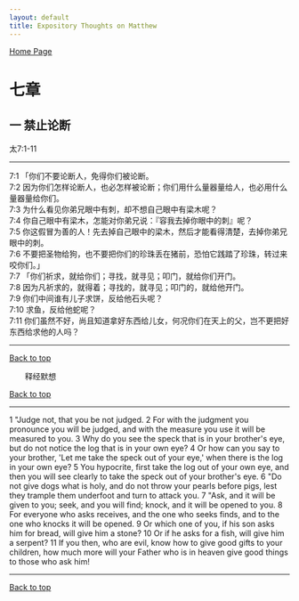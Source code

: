 ```yaml
---
layout: default
title: Expository Thoughts on Matthew
---
```

[ Home Page ]({{site.baseurl}}/index) <br>

<a name="0"></a>
# 七章 

## 一 禁止论断

太7:1-11

***

7:1 「你们不要论断人，免得你们被论断。<br>
7:2 因为你们怎样论断人，也必怎样被论断；你们用什么量器量给人，也必用什么量器量给你们。<br>
7:3 为什么看见你弟兄眼中有刺，却不想自己眼中有梁木呢？<br>
7:4 你自己眼中有梁木，怎能对你弟兄说：『容我去掉你眼中的刺』呢？<br>
7:5 你这假冒为善的人！先去掉自己眼中的梁木，然后才能看得清楚，去掉你弟兄眼中的刺。<br>
7:6 不要把圣物给狗，也不要把你们的珍珠丢在猪前，恐怕它践踏了珍珠，转过来咬你们。」<br>
7:7 「你们祈求，就给你们；寻找，就寻见；叩门，就给你们开门。<br>
7:8 因为凡祈求的，就得着；寻找的，就寻见；叩门的，就给他开门。<br>
7:9 你们中间谁有儿子求饼，反给他石头呢？<br>
7:10 求鱼，反给他蛇呢？<br>
7:11 你们虽然不好，尚且知道拿好东西给儿女，何况你们在天上的父，岂不更把好东西给求他的人吗？<br>

***

[Back to top](#0)

&emsp;&emsp;释经默想

[Back to top](#0)

***

1 "Judge not, that you be not judged. 2 For with the judgment you pronounce you will be judged, and with the measure you use it will be measured to you. 3 Why do you see the speck that is in your brother's eye, but do not notice the log that is in your own eye? 4 Or how can you say to your brother, 'Let me take the speck out of your eye,' when there is the log in your own eye? 5 You hypocrite, first take the log out of your own eye, and then you will see clearly to take the speck out of your brother's eye. 6 "Do not give dogs what is holy, and do not throw your pearls before pigs, lest they trample them underfoot and turn to attack you. 7 "Ask, and it will be given to you; seek, and you will find; knock, and it will be opened to you. 8 For everyone who asks receives, and the one who seeks finds, and to the one who knocks it will be opened. 9 Or which one of you, if his son asks him for bread, will give him a stone? 10 Or if he asks for a fish, will give him a serpent? 11 If you then, who are evil, know how to give good gifts to your children, how much more will your Father who is in heaven give good things to those who ask him!

***

[Back to top](#0)
